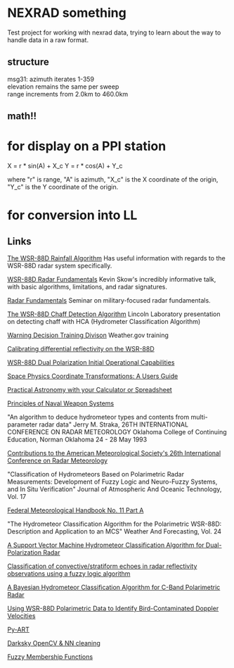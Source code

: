 # NEXRAD something

Test project for working with nexrad data, trying to learn about the way to handle data in a raw format.


## structure
msg31:
  azimuth iterates 1-359  
  elevation remains the same per sweep  
  range increments from 2.0km to 460.0km  

## math!!

# for display on a PPI station

X = r * sin(A) + X_c
Y = r * cos(A) + Y_c

where "r" is range, "A" is azimuth, "X_c" is the X coordinate of the origin, "Y_c" is the Y coordinate of the origin.

# for conversion into LL



## Links

[The WSR-88D Rainfall Algorithm](https://www.nws.noaa.gov/oh/hrl/papers/wsr88d/pps_paper_w%26f_1998.pdf)
Has useful information with regards to the WSR-88D radar system specifically.

[WSR-88D Radar Fundamentals](https://www.meteor.iastate.edu/classes/mt432/lectures/ISURadarTalk_NWS_2013.pdf)
Kevin Skow's incredibly informative talk, with basic algorithms, limitations, and radar signatures.

[Radar Fundamentals](http://faculty.nps.edu/jenn/Seminars/RadarFundamentals.pdf)
Seminar on military-focused radar fundamentals.

[The WSR-88D Chaff Detection Algorithm](https://www.roc.noaa.gov/WSR88D/PublicDocs/TAC/2019/2019-04-29_TAC_Kurdzo_Presentation%20for%20web_122576.pdf)
Lincoln Laboratory presentation on detecting chaff with HCA (Hydrometer Classification Algorithm)

[Warning Decision Training Divison](https://training.weather.gov/wdtd/courses/rac/outline.php)
Weather.gov training

[Calibrating differential reflectivity on the WSR-88D](https://journals.ametsoc.org/doi/pdf/10.1175/JTECH1893.1)

[WSR-88D Dual Polarization Initial Operational Capabilities](https://www.roc.noaa.gov/WSR88D/publicdocs/dualpol/Istok_AMS09_15.5_Dual_Pol_IOC_submitted.pdf)

[Space Physics Coordinate Transformations: A Users Guide](http://jsoc.stanford.edu/doc/keywords/Spacecraft_Coords/1-s2.0-003206339290012D-main(1).pdf)

[Practical Astronomy with your Calculator or Spreadsheet](https://ia800209.us.archive.org/27/items/Practical_Astronomy_with_your_Calculator_or_Spreadsheet_4th_edition_by_Peter_Duf/Practical_Astronomy_with_your_Calculator_or_Spreadsheet_4th_edition_by_Peter_Duffett-Smith_Jonathan_Zwart.pdf)

[Principles of Naval Weapon Systems](https://cdn.preterhuman.net/texts/science_and_technology/physics/Principles%20of%20Naval%20Weapons%20Systems.pdf)

"An algorithm to deduce hydrometeor types and contents from multi-parameter radar data" Jerry M. Straka, 26TH INTERNATIONAL CONFERENCE ON RADAR METEOROLOGY Oklahoma College of Continuing Education, Norman Oklahoma 24 - 28 May 1993

[Contributions to the American Meteorological Society's 26th International Conference on Radar Meteorology](https://www.ll.mit.edu/sites/default/files/publication/doc/2018-12/Wolfson_1993_ATC-199_WW-15318.pdf)

"Classification of Hydrometeors Based on Polarimetric Radar Measurements:
Development of Fuzzy Logic and Neuro-Fuzzy Systems, and In Situ Verification" Journal of Atmospheric And Oceanic Technology, Vol. 17

[Federal Meteorological Handbook No. 11 Part A](https://www.roc.noaa.gov/WSR88D/PublicDocs/PartA_FMH11_05_09_OFCM_final.pdf)


"The Hydrometeor Classification Algorithm for the Polarimetric WSR-88D:
Description and Application to an MCS" Weather And Forecasting, Vol. 24

[A Support Vector Machine Hydrometeor Classification Algorithm for Dual-Polarization Radar](https://doi.org/10.3390/atmos8080134)

[Classification of convective/stratiform echoes in radar reflectivity observations using a fuzzy logic algorithm](https://agupubs.onlinelibrary.wiley.com/doi/epdf/10.1002/jgrd.50214)

[A Bayesian Hydrometeor Classification Algorithm for C-Band Polarimetric Radar](https://www.mdpi.com/2072-4292/11/16/1884)

[Using WSR-88D Polarimetric Data to Identify Bird-Contaminated Doppler Velocities](https://www.hindawi.com/journals/amete/2013/769275/)

[Py-ART](https://arm-doe.github.io/pyart/)

[Darksky OpenCV & NN cleaning](https://blog.darksky.net/cleaning-radar-images-using-neural-nets-computer-vision/)

[Fuzzy Membership Functions](http://www.philadelphia.edu.jo/academics/qhamarsheh/uploads/Lecture%2018_Different%20Types%20of%20Membership%20Functions%201.pdf)


